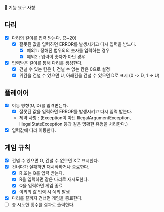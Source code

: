 🚀 기능 요구 사항

## 다리
- [x] 다리의 길이를 입력 받는다. (3~20)
  - [x] 잘못된 값을 입력하면 ERROR를 발생시키고 다시 입력을 받느다. 
    - [x] 예외1 : 정해진 범위외의 숫자를 입력하는 경우 
    - [x] 예외2 : 입력이 숫자가 아닌 경우
- [x] 입력받은 길이를 통해 다리를 생성한다. 
  - [x] 건널 수 있는 칸은 1, 건널 수 없는 칸은 0으로 설정
  - [x] 위칸을 건널 수 있으면 U, 아래칸을 건널 수 있으면 D로 표시 (0 -> D, 1 -> U)

## 플레이어
- [x] 이동 방향(U, D)를 입력받는다.
  - [x] 잘못된 값을 입력하면 ERROR를 발생시키고 다시 입력 받는다.
  - 제약 사항 : (Exception이 아닌 IllegalArgumentException, IllegalStateException 등과 같은 명확한 유형을 처리한다.)
- [x] 입력값에 따라 이동한다.

## 게임 규칙 
- [x] 건널 수 있으면 O, 건널 수 없으면 X로 표시한다. 
- [x] 건너다가 실패하면 재시작하거나 종료한다.
  - [x] R 또는 Q를 입력 받는다. 
  - [X] R을 입력하면 같은 다리로 재시도한다.
  - [X] Q을 입력하면 게임 종료
  - [x] 이외의 값 입력 시 예외 발생
- [x] 다리를 끝까지 건너면 게임을 종료한다.
- [ ] 총 시도한 횟수를 결과로 출력한다. 
